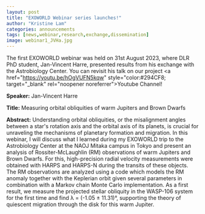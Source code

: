 ```yaml
---
layout: post
title: "EXOWORLD Webinar series launches!"
author: "Kristine Lam"
categories: announcements
tags: [news,webinar,research,exchange,dissemination]
image: webinar1_JVHa.jpg
---
```


The first EXOWORLD webinar was held on 31st August 2023, where DLR PhD student, Jan-Vincent Harre, presented results from his exchange with the Astrobiology Center. You can revisit his talk on our project <a href="https://youtu.be/hOgVUFN5kqw" style="color:#294CF8; target="_blank" rel="noopener noreferrer">Youtube Channel</a>!

<b>Speaker:</b> Jan-Vincent Harre 

<b>Title:</b> Measuring orbital obliquities of warm Jupiters and Brown Dwarfs

<b>Abstract:</b>
Understanding orbital obliquities, or the misalignment angles between a star's rotation axis and the orbital axis of its planets, is crucial for unraveling the mechanisms of planetary formation and migration. In this webinar, I will discuss what I learned during my EXOWORLD trip to the Astrobiology Center at the NAOJ Mitaka campus in Tokyo and present an analysis of Rossiter-McLaughlin (RM) observations of warm Jupiters and Brown Dwarfs. For this, high-precision radial velocity measurements were obtained with HARPS and HARPS-N during the transits of these objects. The RM observations are analyzed using a code which models the RM anomaly together with the Keplerian orbit given several parameters in combination with a Markov chain Monte Carlo implementation. As a first result, we measure the projected stellar obliquity in the WASP-106 system for the first time and find λ = (-1.05 ± 11.31)°, supporting the theory of quiescent migration through the disk for this warm Jupiter.
